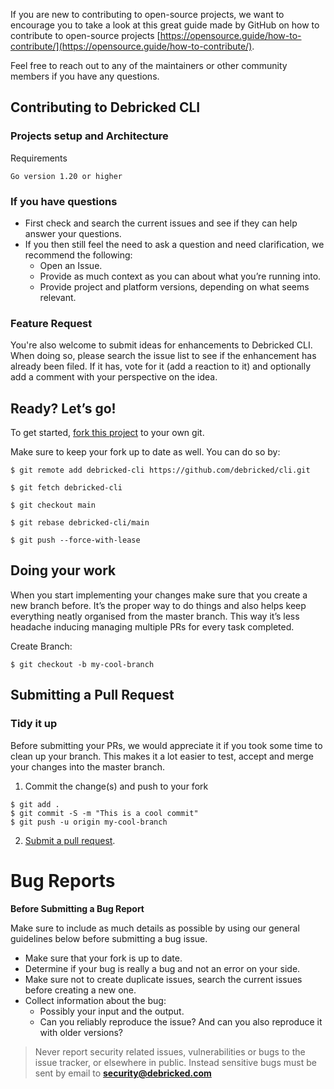 If you are new to contributing to open-source projects, we want to encourage you to take a look at this great guide made by GitHub on how to contribute to open-source projects [https://opensource.guide/how-to-contribute/](https://opensource.guide/how-to-contribute/).

Feel free to reach out to any of the maintainers or other community members if you have any questions.

## Contributing to Debricked CLI

### Projects setup and Architecture

Requirements

    Go version 1.20 or higher

### If you have questions

- First check and search the current issues and see if they can help answer your questions.
- If you then still feel the need to ask a question and need clarification, we recommend the following:
    - Open an Issue.
    - Provide as much context as you can about what you’re running into.
    - Provide project and platform versions, depending on what seems relevant.

### Feature Request

You're also welcome to submit ideas for enhancements to Debricked CLI. When doing so, please search the issue list to
see if the enhancement has already been filed. If it has, vote for it (add a reaction to it) and optionally add a
comment with your perspective on the idea.

## Ready? Let’s go!

To get started, [fork this project](https://github.com/debricked/cli/fork) to your own git.


 Make sure to keep your fork up to date as well. You can do so by: 
 
`$ git remote add debricked-cli https://github.com/debricked/cli.git`

`$ git fetch debricked-cli`

`$ git checkout main`

`$ git rebase debricked-cli/main`

`$ git push --force-with-lease`

## Doing your work

When you start implementing your changes make sure that you create a new branch before. It’s the proper way to do things and also helps keep everything neatly organised from the master branch. This way it’s less headache inducing managing multiple PRs for every task completed.

Create Branch:

`$ git checkout -b my-cool-branch`

## Submitting a Pull Request

### Tidy it up

Before submitting your PRs, we would appreciate it if you took some time to clean up your branch. This makes it a lot easier to test, accept and merge your changes into the master branch.

1. Commit the change(s) and push to your fork

```
$ git add .
$ git commit -S -m "This is a cool commit"
$ git push -u origin my-cool-branch
```

2. [Submit a pull request](https://docs.github.com/en/pull-requests/collaborating-with-pull-requests/proposing-changes-to-your-work-with-pull-requests/creating-a-pull-request).

# Bug Reports

**Before Submitting a Bug Report**

Make sure to include as much details as possible by using our general guidelines below before submitting a bug issue. 

- Make sure that your fork is up to date.
- Determine if your bug is really a bug and not an error on your side.
- Make sure not to create duplicate issues, search the current issues before creating a new one.
- Collect information about the bug:
    - Possibly your input and the output.
    - Can you reliably reproduce the issue? And can you also reproduce it with older versions?

> Never report security related issues, vulnerabilities or bugs to the issue tracker, or elsewhere in public. Instead sensitive bugs must be sent by email to **[security@debricked.com](mailto:security@debricked.com)**
